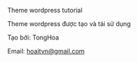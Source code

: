 Theme wordpress tutorial

Theme wordpress được tạo và tái sử dụng

Tạo bởi: TongHoa 

Email: hoaitvn@gmail.com
